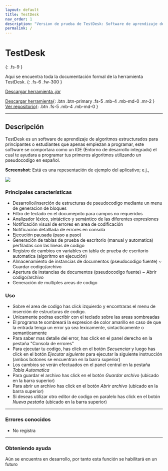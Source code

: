 ```yaml
---
layout: default
title: TestDesk
nav_order: 1
description: "Version de prueba de TestDesk: Software de aprendizaje de algoritmos estructurados"
permalink: /
---
```


# TestDesk
{: .fs-9 }

Aqui se encuentra toda la documentación formal de la herramienta TestDesk.
{: .fs-6 .fw-300 }

<a href="https://github.com/BrandonRodriguezC/testdesk-documentacion/blob/main/TestDesk.jar" class="btn btn-primary fs-5 mb-4 mb-md-0 mr-2" download>

Descargar herramienta *.jar* 

</a>

[Descargar herramienta](https://github.com/BrandonRodriguezC/testdesk-documentacion/blob/main/TestDesk.jar){: .btn .btn-primary .fs-5 .mb-4 .mb-md-0 .mr-2 } 
[Ver repositorio](https://github.com/BrandonRodriguezC/TestDesk){: .btn .fs-5 .mb-4 .mb-md-0 }

---

## Descripción
TestDesk es un software de aprendizaje de algoritmos estructurados para principantes
o estudiantes que apenas empiezan a programar, este software se comportara como un IDE (Entorno de desarrollo integrado) el cual te ayudara a programar tus primeros algoritmos utilizando un pseudocodigo en español. 

**Screenshot**: Está es una repesentación de ejemplo del aplicativo; e.j.,

![](https://64.media.tumblr.com/c6824e7c10bd86f3e7b802243bf68a10/d66bf66ebb0d58a1-4a/s2048x3072/57d6c6ac2328423f63d8997fe74e57ec4095d19d.png)


### Principales características
 - Desarrollo/inserción de estructuras de pseudocodigo mediante un menu de generacion de bloques
 - Filtro de teclado en el documepnto para campos no requeridos
 - Analizador léxico, sintáctico y semántico de las diferentes expresiones
 - Notificación visual de errores en area de codificación
 - Notificación detalllada de errores en consola
 - Ejecución pausada (paso a paso)
 - Generación de tablas de prueba de escritorio (manual y automatica) perfiladas con las lineas de codigo
 - Registro de cambios en variables en tabla de prueba de escritorio automatica (algoritmo en ejecución)
 - Almacenamiento de instancias de documentos (pseudocodigo fuente) ~ Guardar codigo/archivo
 - Apertura de instancias de documentos (pseudocodigo fuente) ~ Abrir codigo/archivo
 - Generación de multiples areas de codigo


### Uso

* Sobre el area de codigo has click izquierdo y encontraras el menu de inserción de estructuras de codigo.
* Unicamente podras escribir con el teclado sobre las areas sombreadas
* El programa te sombreará la expresion de color amarillo en caso de que la entrada tenga un error ya sea lexicamente, sintacticamente o semanticamente  
* Para saber mas detalle del error, has click en el panel derecho en la pestaña "Consola de errores"
* Para ejecutar tu codigo, has click en el botón *Secuenciar* y luego has click en el botón *Ejecutar siguiente* para ejecutar la siguiente instrucción (ambos botones se encuentran en la barra superior)
* Los cambios se verán efectuados en el panel central en la pestaña *Tabla Automatica*
* Para guardar el archivo has click en el botón *Guardar archivo* (ubicado en la barra superior)
* Para abrir un archivo has click en el botón *Abrir archivo* (ubicado en la barra superior)
* Si deseas utilizar otro editor de codigo en paralelo has click en el botón *Nueva pestaña* (ubicado en la barra superior)


----

### Errores conocidos

- No registra

----
### Obteniendo ayuda

Aún se encuentra en desarrollo, por tanto esta función se habilitará en un futuro

